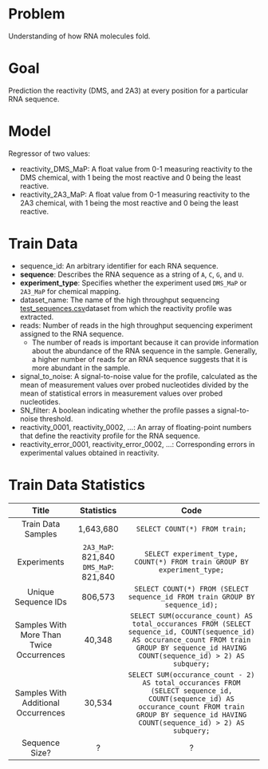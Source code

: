 # Problem #

Understanding of how RNA molecules fold.

# Goal #

Prediction the reactivity (DMS, and 2A3) at every position for a particular RNA sequence.

# Model #

Regressor of two values:

- reactivity_DMS_MaP:
  A float value from 0-1 measuring reactivity to the DMS chemical, with 1 being the most reactive and 0 being the least
  reactive.
- reactivity_2A3_MaP:
  A float value from 0-1 measuring reactivity to the 2A3 chemical, with 1 being the most reactive and 0 being the least
  reactive.

# Train Data #

- sequence_id: An arbitrary identifier for each RNA sequence.
- **sequence**: Describes the RNA sequence as a string of `A`, `C`, `G`, and `U`.
- **experiment_type**: Specifies whether the experiment used `DMS_MaP` or `2A3_MaP` for chemical mapping.
- dataset_name: The name of the high throughput
  sequencing [test_sequences.csv](..%2F..%2F..%2Fdata%2Ftest_sequences.csv)dataset from which the reactivity profile was
  extracted.
- reads: Number of reads in the high throughput sequencing experiment assigned to the RNA sequence.
    - The number of reads is important because it can provide information about the abundance of the RNA sequence in the
      sample. Generally, a higher number of reads for an RNA sequence suggests that it is more abundant in the sample.
- signal_to_noise: A signal-to-noise value for the profile, calculated as the mean of measurement values over probed
  nucleotides divided by the mean of statistical errors in measurement values over probed nucleotides.
- SN_filter: A boolean indicating whether the profile passes a signal-to-noise threshold.
- reactivity_0001, reactivity_0002, ...: An array of floating-point numbers that define the reactivity profile for the
  RNA sequence.
- reactivity_error_0001, reactivity_error_0002, ...: Corresponding errors in experimental values obtained in reactivity.

# Train Data Statistics #

|                  Title                   |                 Statistics                  |                                                                                               Code                                                                                                |
|:----------------------------------------:|:-------------------------------------------:|:-------------------------------------------------------------------------------------------------------------------------------------------------------------------------------------------------:|
|            Train Data Samples            |                  1,643,680                  |                                                                                   `SELECT COUNT(*) FROM train;`                                                                                   | 
|               Experiments                | `2A3_MaP`: 821,840 <br/> `DMS_MaP`: 821,840 |                                                              `SELECT experiment_type, COUNT(*) FROM train GROUP BY experiment_type;`                                                              | 
|           Unique Sequence IDs            |                   806,573                   |                                                           `SELECT COUNT(*) FROM (SELECT sequence_id FROM train GROUP BY sequence_id);`                                                            |
| Samples With More Than Twice Occurrences |                   40,348                    |   `SELECT SUM(occurance_count) AS total_occurances FROM (SELECT sequence_id, COUNT(sequence_id) AS occurance_count FROM train GROUP BY sequence_id HAVING COUNT(sequence_id) > 2) AS subquery;`   |
|   Samples With Additional Occurrences    |                   30,534                    | `SELECT SUM(occurance_count - 2) AS total_occurances FROM (SELECT sequence_id, COUNT(sequence_id) AS occurance_count FROM train GROUP BY sequence_id HAVING COUNT(sequence_id) > 2) AS subquery;` |
|              Sequence Size?              |                      ?                      |                                                                                                 ?                                                                                                 |